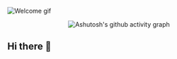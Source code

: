 <img src="Assets/Welcome.gif" alt="Welcome gif"></img>

<div align="center" >
   
![Ashutosh's github activity graph](https://ssr-contributions-svg.vercel.app/_/Gutz23?chart=3dbar&gap=0.6&scale=2&flatten=0&animation=wave&animation_duration=4&animation_delay=0.1&animation_amplitude=24&animation_frequency=0.1&animation_wave_center=0_0.5&format=svg&weeks=30&theme=pink&colors=7856c0,e78cd8,f5aed3,fac0c9,f8d6a9&dark=true)

</div>

## Hi there 👋
